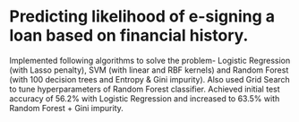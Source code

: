 # Predicting likelihood of e-signing a loan based on financial history.
Implemented following algorithms to solve the problem- Logistic Regression (with Lasso penalty), SVM (with linear and RBF kernels) and Random Forest (with 100 decision trees and Entropy & Gini impurity).
Also used Grid Search to tune hyperparameters of Random Forest classifier.
Achieved initial test accuracy of 56.2% with Logistic Regression and increased to 63.5% with Random Forest + Gini impurity.
